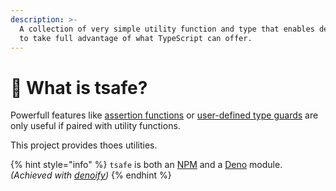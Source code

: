 ```yaml
---
description: >-
  A collection of very simple utility function and type that enables developers
  to take full advantage of what TypeScript can offer.
---
```


# 👋 What is tsafe?

Powerfull features like [assertion functions](https://www.typescriptlang.org/docs/handbook/release-notes/typescript-3-7.html#assertion-functions) or [user-defined type guards](https://www.typescriptlang.org/docs/handbook/advanced-types.html#user-defined-type-guards) are only useful if paired with utility functions.

This project provides thoes utilities. &#x20;

{% hint style="info" %}
`tsafe` is both an [NPM](https://www.npmjs.com/package/tsafe) and a [Deno](https://deno.land/x/tsafe) module. _(Achieved with_ [_denoify_](https://denoify.land)_)_
{% endhint %}
